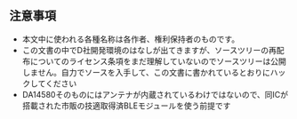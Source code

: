 ## 注意事項
* 本文中に使われる各種名称は各作者、権利保持者のものです。
* この文書の中でD社開発環境のはなしが出てきますが、ソースツリーの再配布についてのライセンス条項をまだ理解していないのでソースツリーは公開しません。自力でソースを入手して、この文書に書かれているとおりにハックしてください
* DA14580そのものにはアンテナが内蔵されているわけではないので、同ICが搭載された市販の技適取得済BLEモジュールを使う前提です
